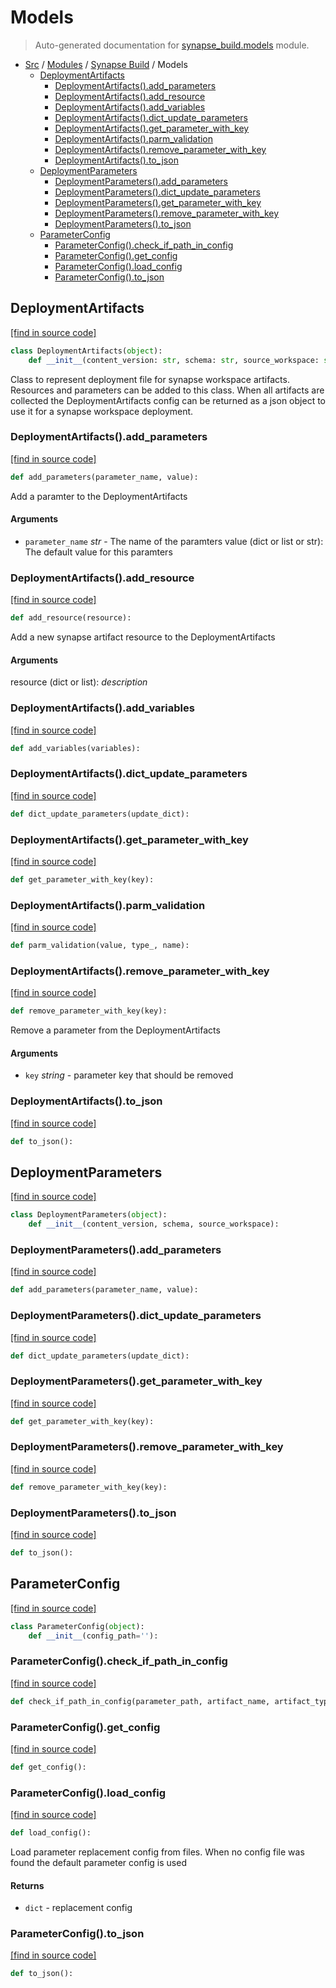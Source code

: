# Models

> Auto-generated documentation for [synapse_build.models](../../../synapse_build/models.py) module.

- [Src](../README.md#src-index) / [Modules](../MODULES.md#src-modules) / [Synapse Build](index.md#synapse-build) / Models
    - [DeploymentArtifacts](#deploymentartifacts)
        - [DeploymentArtifacts().add_parameters](#deploymentartifactsadd_parameters)
        - [DeploymentArtifacts().add_resource](#deploymentartifactsadd_resource)
        - [DeploymentArtifacts().add_variables](#deploymentartifactsadd_variables)
        - [DeploymentArtifacts().dict_update_parameters](#deploymentartifactsdict_update_parameters)
        - [DeploymentArtifacts().get_parameter_with_key](#deploymentartifactsget_parameter_with_key)
        - [DeploymentArtifacts().parm_validation](#deploymentartifactsparm_validation)
        - [DeploymentArtifacts().remove_parameter_with_key](#deploymentartifactsremove_parameter_with_key)
        - [DeploymentArtifacts().to_json](#deploymentartifactsto_json)
    - [DeploymentParameters](#deploymentparameters)
        - [DeploymentParameters().add_parameters](#deploymentparametersadd_parameters)
        - [DeploymentParameters().dict_update_parameters](#deploymentparametersdict_update_parameters)
        - [DeploymentParameters().get_parameter_with_key](#deploymentparametersget_parameter_with_key)
        - [DeploymentParameters().remove_parameter_with_key](#deploymentparametersremove_parameter_with_key)
        - [DeploymentParameters().to_json](#deploymentparametersto_json)
    - [ParameterConfig](#parameterconfig)
        - [ParameterConfig().check_if_path_in_config](#parameterconfigcheck_if_path_in_config)
        - [ParameterConfig().get_config](#parameterconfigget_config)
        - [ParameterConfig().load_config](#parameterconfigload_config)
        - [ParameterConfig().to_json](#parameterconfigto_json)

## DeploymentArtifacts

[[find in source code]](../../../synapse_build/models.py#L6)

```python
class DeploymentArtifacts(object):
    def __init__(content_version: str, schema: str, source_workspace: str):
```

Class to represent deployment file for synapse workspace artifacts.
Resources and parameters can be added to this class. When all artifacts
are collected the DeploymentArtifacts config can be returned as a json
object to use it for a synapse workspace deployment.

### DeploymentArtifacts().add_parameters

[[find in source code]](../../../synapse_build/models.py#L66)

```python
def add_parameters(parameter_name, value):
```

Add a paramter to the DeploymentArtifacts

#### Arguments

- `parameter_name` *str* - The name of the paramters
value (dict or list or str): The default value for this paramters

### DeploymentArtifacts().add_resource

[[find in source code]](../../../synapse_build/models.py#L43)

```python
def add_resource(resource):
```

Add a new synapse artifact resource to the DeploymentArtifacts

#### Arguments

resource (dict or list): _description_

### DeploymentArtifacts().add_variables

[[find in source code]](../../../synapse_build/models.py#L80)

```python
def add_variables(variables):
```

### DeploymentArtifacts().dict_update_parameters

[[find in source code]](../../../synapse_build/models.py#L77)

```python
def dict_update_parameters(update_dict):
```

### DeploymentArtifacts().get_parameter_with_key

[[find in source code]](../../../synapse_build/models.py#L51)

```python
def get_parameter_with_key(key):
```

### DeploymentArtifacts().parm_validation

[[find in source code]](../../../synapse_build/models.py#L38)

```python
def parm_validation(value, type_, name):
```

### DeploymentArtifacts().remove_parameter_with_key

[[find in source code]](../../../synapse_build/models.py#L56)

```python
def remove_parameter_with_key(key):
```

Remove a parameter from the DeploymentArtifacts

#### Arguments

- `key` *string* - parameter key that should be removed

### DeploymentArtifacts().to_json

[[find in source code]](../../../synapse_build/models.py#L83)

```python
def to_json():
```

## DeploymentParameters

[[find in source code]](../../../synapse_build/models.py#L93)

```python
class DeploymentParameters(object):
    def __init__(content_version, schema, source_workspace):
```

### DeploymentParameters().add_parameters

[[find in source code]](../../../synapse_build/models.py#L101)

```python
def add_parameters(parameter_name, value):
```

### DeploymentParameters().dict_update_parameters

[[find in source code]](../../../synapse_build/models.py#L113)

```python
def dict_update_parameters(update_dict):
```

### DeploymentParameters().get_parameter_with_key

[[find in source code]](../../../synapse_build/models.py#L105)

```python
def get_parameter_with_key(key):
```

### DeploymentParameters().remove_parameter_with_key

[[find in source code]](../../../synapse_build/models.py#L109)

```python
def remove_parameter_with_key(key):
```

### DeploymentParameters().to_json

[[find in source code]](../../../synapse_build/models.py#L116)

```python
def to_json():
```

## ParameterConfig

[[find in source code]](../../../synapse_build/models.py#L124)

```python
class ParameterConfig(object):
    def __init__(config_path=''):
```

### ParameterConfig().check_if_path_in_config

[[find in source code]](../../../synapse_build/models.py#L207)

```python
def check_if_path_in_config(parameter_path, artifact_name, artifact_type):
```

### ParameterConfig().get_config

[[find in source code]](../../../synapse_build/models.py#L177)

```python
def get_config():
```

### ParameterConfig().load_config

[[find in source code]](../../../synapse_build/models.py#L138)

```python
def load_config():
```

Load parameter replacement config from files.
When no config file was found the default parameter
config is used

#### Returns

- `dict` - replacement config

### ParameterConfig().to_json

[[find in source code]](../../../synapse_build/models.py#L174)

```python
def to_json():
```
